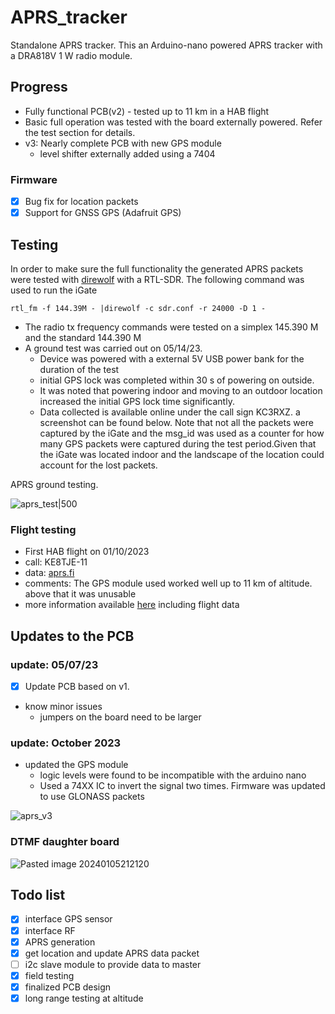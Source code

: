 # APRS_tracker

Standalone APRS tracker. This an Arduino-nano powered APRS tracker with a DRA818V 1 W radio module.

## Progress

- Fully functional PCB(v2) - tested up to 11 km in a HAB flight
- Basic full operation was tested with the board externally powered. Refer the test section for details.
- v3: Nearly complete PCB with new GPS module
	- level shifter externally added using a 7404 

### Firmware

- [x] Bug fix for location packets
- [x] Support for GNSS GPS (Adafruit GPS)

## Testing 

In order to make sure the full functionality the generated APRS packets were tested with [direwolf](https://github.com/wb2osz/direwolf) with a RTL-SDR.
The following command was used to run the iGate

``` rtl_fm -f 144.39M - |direwolf -c sdr.conf -r 24000 -D 1 - ```

- The radio tx frequency commands were tested on a simplex 145.390 M and the standard 144.390 M
- A ground test was carried out on 05/14/23.
	- Device was powered with a external 5V USB power bank for the duration of the test
	- initial GPS lock was completed within 30 s of powering on outside.
	- It was noted that powering indoor and moving to an outdoor location increased the initial GPS lock time significantly.
	- Data collected is available online under the call sign KC3RXZ. a screenshot can be found below. Note that not all the packets were captured by the iGate and the msg_id was used as a counter for how many GPS packets were captured during the test period.Given that the iGate was located indoor and the landscape of the location could account for the lost packets.

APRS ground testing.

![aprs_test|500](doc/aprs_test.png)

### Flight testing

- First HAB flight on 01/10/2023
- call: KE8TJE-11
- data: [aprs.fi](https://aprs.fi/#!mt=roadmap&z=10&call=a%2FKE8TJE-11&timerange=21600&tail=21600)
- comments: The GPS module used worked well up to 11 km of altitude. above that it was unusable
- more information available [here](https://docs.google.com/presentation/d/1fhy-rmdOGR4Q17i7Nnw9TJokxQfwU8tR1A3V_ZNNeEo/edit?usp=sharing) including flight data

## Updates to the PCB

### update: 05/07/23

- [x] Update PCB based on v1.
- know minor issues
	- jumpers on the board need to be larger

### update: October 2023

- updated the GPS module
	- logic levels were found to be incompatible with the arduino nano
	- Used a 74XX IC to invert the signal two times. Firmware was updated to use GLONASS packets 

![aprs_v3](doc/aprs_v3.png)

### DTMF daughter board

![Pasted image 20240105212120](data/res/Pasted%20image%2020240105212120.png)

## Todo list 

- [x] interface GPS sensor
- [x] interface RF
- [x] APRS generation
- [x] get location and update APRS data packet
- [ ] i2c slave module to provide data to master 
- [x] field testing 
- [x] finalized PCB design 
- [x] long range testing at altitude
